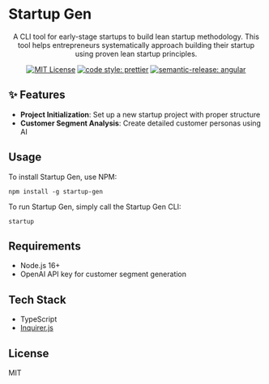 # Startup Gen

<div align="center">

A CLI tool for early-stage startups to build lean startup methodology. This tool helps entrepreneurs systematically approach building their startup using proven lean startup principles.

[![MIT License](https://img.shields.io/badge/License-MIT-green.svg)](https://choosealicense.com/licenses/mit/)
[![code style: prettier](https://img.shields.io/badge/code_style-prettier-ff69b4.svg?style=flat-square)](https://github.com/prettier/prettier)
[![semantic-release: angular](https://img.shields.io/badge/semantic--release-angular-e10079?logo=semantic-release)](https://github.com/semantic-release/semantic-release)

</div>

## ✨ Features

- **Project Initialization**: Set up a new startup project with proper structure
- **Customer Segment Analysis**: Create detailed customer personas using AI

## Usage

To install Startup Gen, use NPM:

```
npm install -g startup-gen
```

To run Startup Gen, simply call the Startup Gen CLI:

```
startup
```

## Requirements

- Node.js 16+
- OpenAI API key for customer segment generation

## Tech Stack
- TypeScript
- [Inquirer.js](https://github.com/SBoudrias/Inquirer.js)

## License

MIT
